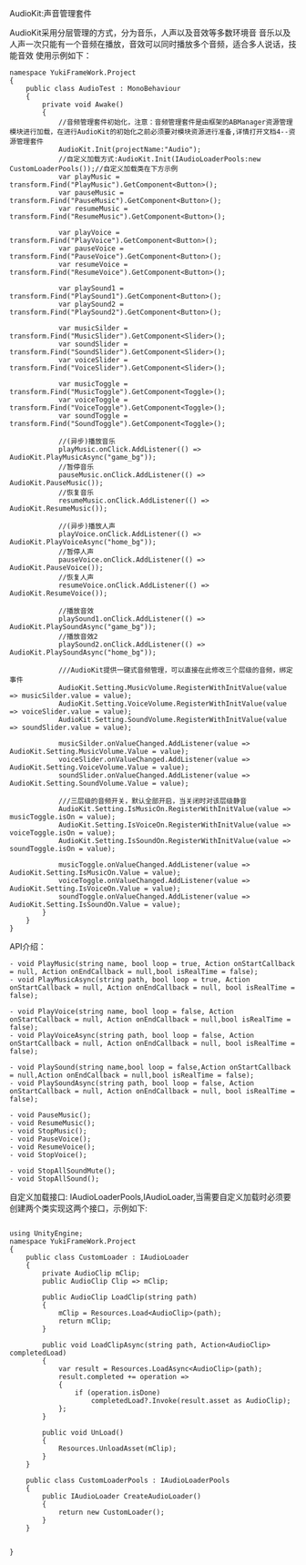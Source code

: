 AudioKit:声音管理套件

AudioKit采用分层管理的方式，分为音乐，人声以及音效等多数环境音
音乐以及人声一次只能有一个音频在播放，音效可以同时播放多个音频，适合多人说话，技能音效
使用示例如下：
```
namespace YukiFrameWork.Project
{
    public class AudioTest : MonoBehaviour
    {           
        private void Awake()
        {
            //音频管理套件初始化，注意：音频管理套件是由框架的ABManager资源管理模块进行加载，在进行AudioKit的初始化之前必须要对模块资源进行准备,详情打开文档4--资源管理套件
            AudioKit.Init(projectName:"Audio");            
            //自定义加载方式:AudioKit.Init(IAudioLoaderPools:new CustomLoaderPools());//自定义加载类在下方示例
            var playMusic = transform.Find("PlayMusic").GetComponent<Button>();
            var pauseMusic = transform.Find("PauseMusic").GetComponent<Button>();
            var resumeMusic = transform.Find("ResumeMusic").GetComponent<Button>();

            var playVoice = transform.Find("PlayVoice").GetComponent<Button>();
            var pauseVoice = transform.Find("PauseVoice").GetComponent<Button>();
            var resumeVoice = transform.Find("ResumeVoice").GetComponent<Button>();

            var playSound1 = transform.Find("PlaySound1").GetComponent<Button>();
            var playSound2 = transform.Find("PlaySound2").GetComponent<Button>();           

            var musicSilder = transform.Find("MusicSlider").GetComponent<Slider>();
            var soundSlider = transform.Find("SoundSlider").GetComponent<Slider>();
            var voiceSlider = transform.Find("VoiceSlider").GetComponent<Slider>();

            var musicToggle = transform.Find("MusicToggle").GetComponent<Toggle>();
            var voiceToggle = transform.Find("VoiceToggle").GetComponent<Toggle>();
            var soundToggle = transform.Find("SoundToggle").GetComponent<Toggle>();

            //(异步)播放音乐
            playMusic.onClick.AddListener(() => AudioKit.PlayMusicAsync("game_bg"));
            //暂停音乐
            pauseMusic.onClick.AddListener(() => AudioKit.PauseMusic());
            //恢复音乐
            resumeMusic.onClick.AddListener(() => AudioKit.ResumeMusic());

            //(异步)播放人声
            playVoice.onClick.AddListener(() => AudioKit.PlayVoiceAsync("home_bg"));
            //暂停人声
            pauseVoice.onClick.AddListener(() => AudioKit.PauseVoice());
            //恢复人声
            resumeVoice.onClick.AddListener(() => AudioKit.ResumeVoice());

            //播放音效
            playSound1.onClick.AddListener(() => AudioKit.PlaySoundAsync("game_bg"));
            //播放音效2
            playSound2.onClick.AddListener(() => AudioKit.PlaySoundAsync("home_bg"));

            ///AudioKit提供一键式音频管理，可以直接在此修改三个层级的音频，绑定事件
            AudioKit.Setting.MusicVolume.RegisterWithInitValue(value => musicSilder.value = value);
            AudioKit.Setting.VoiceVolume.RegisterWithInitValue(value => voiceSlider.value = value);
            AudioKit.Setting.SoundVolume.RegisterWithInitValue(value => soundSlider.value = value);

            musicSilder.onValueChanged.AddListener(value => AudioKit.Setting.MusicVolume.Value = value);
            voiceSlider.onValueChanged.AddListener(value => AudioKit.Setting.VoiceVolume.Value = value);
            soundSlider.onValueChanged.AddListener(value => AudioKit.Setting.SoundVolume.Value = value);

            ///三层级的音频开关，默认全部开启，当关闭时对该层级静音
            AudioKit.Setting.IsMusicOn.RegisterWithInitValue(value => musicToggle.isOn = value);
            AudioKit.Setting.IsVoiceOn.RegisterWithInitValue(value => voiceToggle.isOn = value);
            AudioKit.Setting.IsSoundOn.RegisterWithInitValue(value => soundToggle.isOn = value);

            musicToggle.onValueChanged.AddListener(value => AudioKit.Setting.IsMusicOn.Value = value);
            voiceToggle.onValueChanged.AddListener(value => AudioKit.Setting.IsVoiceOn.Value = value);
            soundToggle.onValueChanged.AddListener(value => AudioKit.Setting.IsSoundOn.Value = value);
        }
    }
}
```
API介绍：

    - void PlayMusic(string name, bool loop = true, Action onStartCallback = null, Action onEndCallback = null,bool isRealTime = false);
    - void PlayMusicAsync(string path, bool loop = true, Action onStartCallback = null, Action onEndCallback = null, bool isRealTime = false);

    - void PlayVoice(string name, bool loop = false, Action onStartCallback = null, Action onEndCallback = null,bool isRealTime = false);
    - void PlayVoiceAsync(string path, bool loop = false, Action onStartCallback = null, Action onEndCallback = null, bool isRealTime = false);

    - void PlaySound(string name,bool loop = false,Action onStartCallback = null,Action onEndCallback = null,bool isRealTime = false);
    - void PlaySoundAsync(string path, bool loop = false, Action onStartCallback = null, Action onEndCallback = null, bool isRealTime = false);

    - void PauseMusic();
    - void ResumeMusic();
    - void StopMusic();
    - void PauseVoice();
    - void ResumeVoice();
    - void StopVoice();

    - void StopAllSoundMute();
    - void StopAllSound();

自定义加载接口: IAudioLoaderPools,IAudioLoader,当需要自定义加载时必须要创建两个类实现这两个接口，示例如下:

```

using UnityEngine;
namespace YukiFrameWork.Project
{
    public class CustomLoader : IAudioLoader
    {
        private AudioClip mClip;
        public AudioClip Clip => mClip;

        public AudioClip LoadClip(string path)
        {
            mClip = Resources.Load<AudioClip>(path);
            return mClip;
        }

        public void LoadClipAsync(string path, Action<AudioClip> completedLoad)
        {
            var result = Resources.LoadAsync<AudioClip>(path);
            result.completed += operation =>
            {
                if (operation.isDone)
                    completedLoad?.Invoke(result.asset as AudioClip);
            };
        }

        public void UnLoad()
        {
            Resources.UnloadAsset(mClip);
        }
    }

    public class CustomLoaderPools : IAudioLoaderPools
    {
        public IAudioLoader CreateAudioLoader()
        {
            return new CustomLoader();
        }
    }
    

}
```
